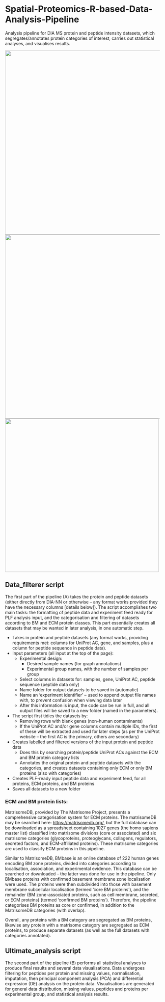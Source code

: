 # Spatial-Proteomics-R-based-Data-Analysis-Pipeline

Analysis pipeline for DIA MS protein and peptide intensity datasets, which segregates/annotates protein categories of interest, carries out statistical analyses, and visualises results. 


<img src="https://github.com/user-attachments/assets/f73d7e31-4b80-426e-b872-4ed753d36b58" width="600"/>
<img src="https://github.com/user-attachments/assets/9ea0d4be-2f3b-45ba-b823-d9ee1898ce8e" width="600"/>
<img src="https://github.com/user-attachments/assets/44a9fea0-5ebe-447d-a5c4-aa8568680b3c" width="500"/>




## Data_filterer script
The first part of the pipeline (A) takes the protein and peptide datasets (either directly from DIA-NN or otherwise – any format works provided they have the necessary columns [details below]). The script accomplishes two main tasks: the formatting of peptide data and experiment feed ready for PLF analysis input, and the categorisation and filtering of datasets according to BM and ECM protein classes. This part essentially creates all datasets that may be wanted in later analysis, in one automatic step.

* Takes in protein and peptide datasets (any format works, providing requirements met: columns for UniProt AC, gene, and samples, plus a column for peptide sequence in peptide data).
* Input parameters (all input at the top of the page):
  * Experimental design:
    * Desired sample names (for graph annotations)
    * Experimental group names, with the number of samples per group
  * Select columns in datasets for: samples, gene, UniProt AC, peptide sequence (peptide data only)
  * Name folder for output datasets to be saved in (automatic)
  * Name an ‘experiment identifier’ – used to append output file names with, to prevent confusion when viewing data later
  * After this information is input, the code can be run in full, and all output files will be saved to a new folder (named in the parameters).
* The script first tidies the datasets by:
  * Removing rows with blank genes (non-human contaminants)
  * If the UniProt AC and/or gene columns contain multiple IDs, the first of these will be extracted and used for later steps (as per the UniProt website – the first AC is the primary, others are secondary)
* Creates labelled and filtered versions of the input protein and peptide data
  * Does this by searching protein/peptide UniProt ACs against the ECM and BM protein category lists
  * Annotates the original protein and peptide datasets with the categories, and creates datasets containing only ECM or only BM proteins (also with categories)
* Creates PLF-ready input peptide data and experiment feed, for all proteins, ECM proteins, and BM proteins
* Saves all datasets to a new folder


### ECM and BM protein lists:
MatrisomeDB, provided by The Matrisome Project, presents a comprehensive categorisation system for ECM proteins. The matrisomeDB may be searched here: https://matrisomedb.org/, but the full database can be downloaded as a spreadsheet containing 1027 genes (the homo sapiens master list) classified into matrisome divisions (core or associated) and six matrisome categories (glycoproteins, proteoglycans, collagens, regulators, secreted factors, and ECM-affiliated proteins). These matrisome categories are used to classify ECM proteins in this pipeline.

Similar to MatrisomeDB, BMbase is an online database of 222 human genes encoding BM zone proteins, divided into categories according to localisation, association, and experimental evidence. This database can be searched or downloaded – the latter was done for use in the pipeline. Only BMbase proteins with confirmed basement membrane zone localisation were used. The proteins were then subdivided into those with basement membrane subcellular localisation (termed ‘core BM proteins’), and the remainder (BM zone-associated proteins, such as cell membrane, secreted, or ECM proteins) (termed ‘confirmed BM proteins’). Therefore, the pipeline categorises BM proteins as core or confirmed, in addition to the MatrisomeDB categories (with overlap). 

Overall, any proteins with a BM category are segregated as BM proteins, likewise any protein with a matrisome category are segregated as ECM proteins, to produce separate datasets (as well as the full datasets with categories annotated).





## Ultimate_analysis script
The second part of the pipeline (B) performs all statistical analyses to produce final results and several data visualisations. Data undergoes filtering for peptides per protein and missing values, normalisation, imputation, then principal component analysis (PCA) and differential expression (DE) analysis on the protein data. Visualisations are generated for general data distribution, missing values, peptides and proteins per experimental group, and statistical analysis results.







